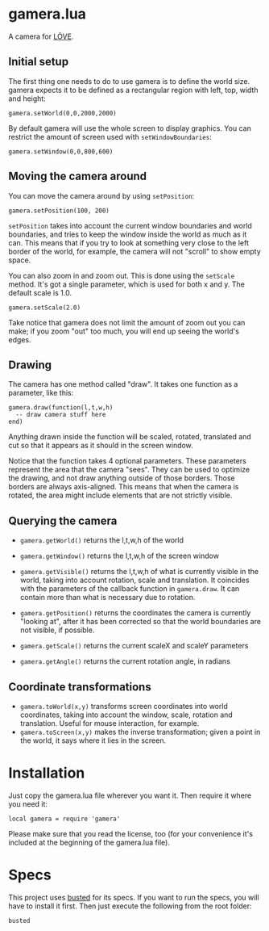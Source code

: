 gamera.lua
==========

A camera for [LÖVE](http://love2d.org).

Initial setup
-------------

The first thing one needs to do to use gamera is to define the world size. gamera expects it to be defined as a rectangular region with left, top, width and height:

    gamera.setWorld(0,0,2000,2000)

By default gamera will use the whole screen to display graphics. You can restrict the amount of screen used with `setWindowBoundaries`:

    gamera.setWindow(0,0,800,600)

Moving the camera around
------------------------

You can move the camera around by using `setPosition`:

    gamera.setPosition(100, 200)

`setPosition` takes into account the current window boundaries and world boundaries, and tries to keep the window inside the world as much as it can. This means that if you try to look at something very close to the left border of the world, for example, the camera will not "scroll" to show empty space.

You can also zoom in and zoom out. This is done using the `setScale` method.  It's got a single parameter, which is used for both x and y. The default scale is 1.0.

    gamera.setScale(2.0)

Take notice that gamera does not limit the amount of zoom out you can make; if you zoom "out" too much, you will end up seeing the world's edges.

Drawing
-------

The camera has one method called "draw". It takes one function as a parameter, like this:

    gamera.draw(function(l,t,w,h)
      -- draw camera stuff here
    end)

Anything drawn inside the function will be scaled, rotated, translated and cut so that it appears as it should in the screen window.

Notice that the function takes 4 optional parameters. These parameters represent the area that the camera "sees". They can be used to optimize the drawing, and not draw anything outside of those borders. Those borders are always axis-aligned. This means that when the camera is rotated, the area might include elements that are not strictly visible.


Querying the camera
-------------------

* `gamera.getWorld()` returns the l,t,w,h of the world
* `gamera.getWindow()` returns the l,t,w,h of the screen window
* `gamera.getVisible()` returns the l,t,w,h of what is currently visible in the world, taking into account rotation, scale and translation. It coincides with the parameters of the callback function in `gamera.draw`. It can contain more than what is necessary due to rotation.

* `gamera.getPosition()` returns the coordinates the camera is currently "looking at", after it has been corrected so that the world boundaries are not visible, if possible.
* `gamera.getScale()` returns the current scaleX and scaleY parameters
* `gamera.getAngle()` returns the current rotation angle, in radians

Coordinate transformations
--------------------------

* `gamera.toWorld(x,y)` transforms screen coordinates into world coordinates, taking into account the window, scale, rotation and translation. Useful for mouse interaction, for example.
* `gamera.toScreen(x,y)` makes the inverse transformation; given a point in the world, it says where it lies in the screen.


Installation
============

Just copy the gamera.lua file wherever you want it. Then require it where you need it:

    local gamera = require 'gamera'

Please make sure that you read the license, too (for your convenience it's included at the beginning of the gamera.lua file).

Specs
=====

This project uses [busted](http://olivinelabs.com/busted/) for its specs. If you want to run the specs, you will have to install it first. Then just execute the following from the root folder:

    busted
